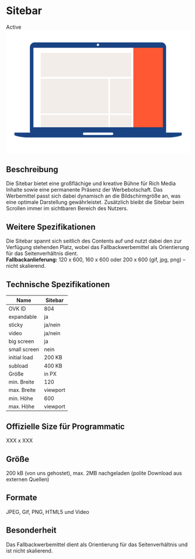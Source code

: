 # Sitebar
<span class="badge badge--success">Active</span>
<img alt="OVK_WF_Desktop_Sitebar" src="https://github.com/BVDW-org/ovk-docusaurus/blob/main/ovk/static/img/formats/OVK_WF_Desktop_Sitebar.png?raw=true" />


## Beschreibung
Die Sitebar bietet eine großflächige und kreative Bühne für Rich Media Inhalte sowie eine permanente Präsenz der Werbebotschaft. Das Werbemittel passt sich dabei dynamisch an die Bildschirmgröße an, was eine optimale Darstellung gewährleistet. Zusätzlich bleibt die Sitebar beim Scrollen immer im sichtbaren Bereich des Nutzers.

## Weitere Spezifikationen
Die Sitebar spannt sich seitlich des Contents auf und nutzt dabei den zur Verfügung stehenden Platz, wobei das Fallbackwerbemittel als Orientierung für das Seitenverhältnis dient.  
**Fallbackanlieferung:** 120 x 600, 160 x 600 oder 200 x 600 (gif, jpg, png) – nicht skalierend.

## Technische Spezifikationen

| Name           | Sitebar      |
|----------------|--------------|
| OVK ID         | 804          |
| expandable     | ja           |
| sticky         | ja/nein      |
| video          | ja/nein      |
| big screen     | ja           |
| small screen   | nein         |
| initial load   | 200 KB       |
| subload        | 400 KB       |
| Größe          | in PX        |
| min. Breite    | 120           |
| max. Breite    | viewport     |
| min. Höhe      | 600            |
| max. Höhe      | viewport     |

## Offizielle Size für Programmatic
XXX x XXX

## Größe
200 kB (von uns gehostet), max. 2MB nachgeladen (polite Download aus externen Quellen)

## Formate
JPEG, Gif, PNG, HTML5 und Video

## Besonderheit
Das Fallbackwerbemittel dient als Orientierung für das Seitenverhältnis und ist nicht skalierend.
